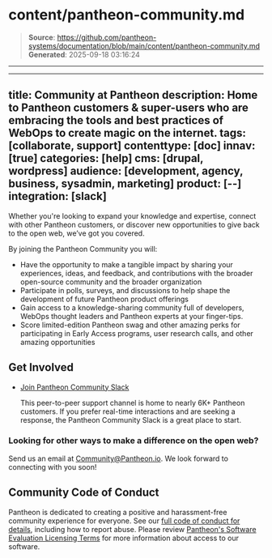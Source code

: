 # content/pantheon-community.md

> **Source**: https://github.com/pantheon-systems/documentation/blob/main/content/pantheon-community.md
> **Generated**: 2025-09-18 03:16:24

---

---
title: Community at Pantheon
description: Home to Pantheon customers & super-users who are embracing the tools and best practices of WebOps to create magic on the internet.
tags: [collaborate, support]
contenttype: [doc]
innav: [true]
categories: [help]
cms: [drupal, wordpress]
audience: [development, agency, business, sysadmin, marketing]
product: [--]
integration: [slack]
---

Whether you're looking to expand your knowledge and expertise, connect with other Pantheon customers, or discover new opportunities to give back to the open web, we’ve got you covered.

By joining the Pantheon Community you will:

- Have the opportunity to make a tangible impact by sharing your experiences, ideas, and feedback, and contributions with the broader open-source community and the broader organization
- Participate in polls, surveys, and discussions to help shape the development of future Pantheon product offerings
- Gain access to a knowledge-sharing community full of developers, WebOps thought leaders and Pantheon experts at your finger-tips.
- Score limited-edition Pantheon swag and other amazing perks for participating in Early Access programs, user research calls, and other amazing opportunities

## Get Involved

- [Join Pantheon Community Slack](http://slackin.pantheon.io)

  This peer-to-peer support channel is home to nearly 6K+ Pantheon customers. If you prefer real-time interactions and are seeking a response, the Pantheon Community Slack is a great place to start.

### Looking for other ways to make a difference on the open web?

Send us an email at Community@Pantheon.io. We look forward to connecting with you soon!

## Community Code of Conduct

Pantheon is dedicated to creating a positive and harassment-free community experience for everyone. See our [full code of conduct for details](/code-of-conduct), including how to report abuse. Please review [Pantheon's Software Evaluation Licensing Terms](https://legal.pantheon.io/#contract-hkqlbwpxo) for more information about access to our software.
